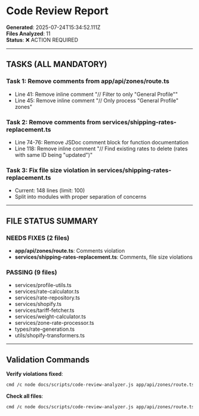 # Code Review Report
**Generated**: 2025-07-24T15:34:52.111Z  
**Files Analyzed**: 11  
**Status**: ❌ ACTION REQUIRED

---

## TASKS (ALL MANDATORY)

### Task 1: Remove comments from app/api/zones/route.ts
- Line 41: Remove inline comment "// Filter to only \"General Profile\""
- Line 45: Remove inline comment "// Only process \"General Profile\" zones"

### Task 2: Remove comments from services/shipping-rates-replacement.ts
- Line 74-76: Remove JSDoc comment block for function documentation
- Line 118: Remove inline comment "// Find existing rates to delete (rates with same ID being \"updated\")"

### Task 3: Fix file size violation in services/shipping-rates-replacement.ts
- Current: 148 lines (limit: 100)
- Split into modules with proper separation of concerns

---

## FILE STATUS SUMMARY

### NEEDS FIXES (2 files)
- **app/api/zones/route.ts**: Comments violation
- **services/shipping-rates-replacement.ts**: Comments, file size violations

### PASSING (9 files)
- services/profile-utils.ts
- services/rate-calculator.ts
- services/rate-repository.ts
- services/shopify.ts
- services/tariff-fetcher.ts
- services/weight-calculator.ts
- services/zone-rate-processor.ts
- types/rate-generation.ts
- utils/shopify-transformers.ts

---

## Validation Commands

**Verify violations fixed**:
```bash
cmd /c node docs/scripts/code-review-analyzer.js app/api/zones/route.ts services/shipping-rates-replacement.ts
```

**Check all files**:
```bash
cmd /c node docs/scripts/code-review-analyzer.js app/api/zones/route.ts services/profile-utils.ts services/rate-calculator.ts services/rate-repository.ts services/shipping-rates-replacement.ts services/shopify.ts services/tariff-fetcher.ts services/weight-calculator.ts services/zone-rate-processor.ts types/rate-generation.ts utils/shopify-transformers.ts
```
